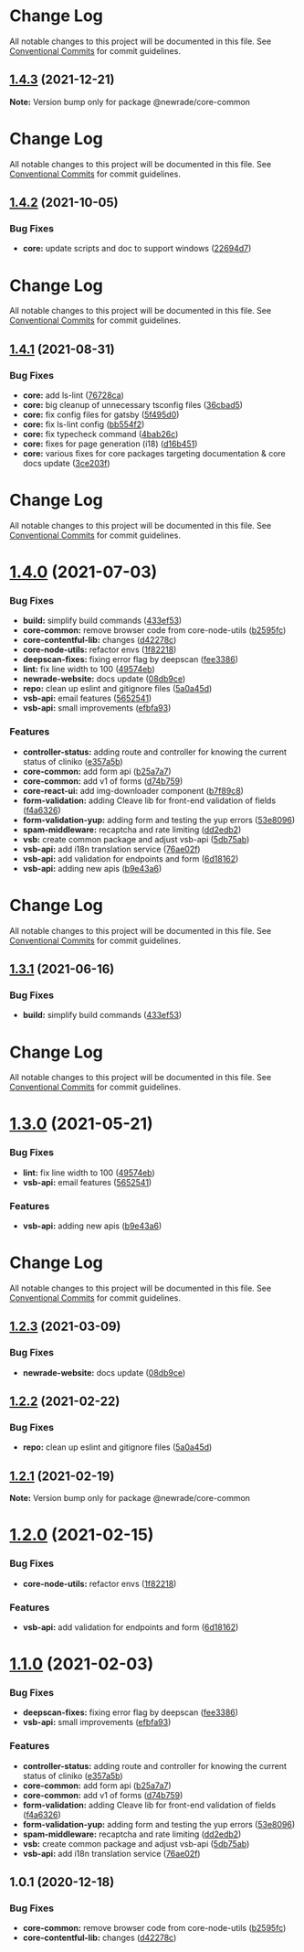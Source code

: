 # Change Log

All notable changes to this project will be documented in this file. See
[Conventional Commits](https://conventionalcommits.org) for commit guidelines.

## [1.4.3](https://github.com/newrade/newrade-core/compare/@newrade/core-common@1.4.2...@newrade/core-common@1.4.3) (2021-12-21)

**Note:** Version bump only for package @newrade/core-common

# Change Log

All notable changes to this project will be documented in this file. See
[Conventional Commits](https://conventionalcommits.org) for commit guidelines.

## [1.4.2](https://github.com/newrade/newrade-core/compare/@newrade/core-common@1.4.1...@newrade/core-common@1.4.2) (2021-10-05)

### Bug Fixes

- **core:** update scripts and doc to support windows
  ([22694d7](https://github.com/newrade/newrade-core/commit/22694d7dd96f8d72669fa480f3a4354876e2f319))

# Change Log

All notable changes to this project will be documented in this file. See
[Conventional Commits](https://conventionalcommits.org) for commit guidelines.

## [1.4.1](https://github.com/newrade/newrade-core/compare/@newrade/core-common@1.4.0...@newrade/core-common@1.4.1) (2021-08-31)

### Bug Fixes

- **core:** add ls-lint
  ([76728ca](https://github.com/newrade/newrade-core/commit/76728ca9b5e340d7587f596e3e4ca373e788ca91))
- **core:** big cleanup of unnecessary tsconfig files
  ([36cbad5](https://github.com/newrade/newrade-core/commit/36cbad539a31dc00c8ab7cf12e6a1916692917a7))
- **core:** fix config files for gatsby
  ([5f495d0](https://github.com/newrade/newrade-core/commit/5f495d071b5e8f078d7be39f2618ecc57905273b))
- **core:** fix ls-lint config
  ([bb554f2](https://github.com/newrade/newrade-core/commit/bb554f2427845dc80b0cc0d4493874fac539cb5e))
- **core:** fix typecheck command
  ([4bab26c](https://github.com/newrade/newrade-core/commit/4bab26c27b1f679dc8376b84347aa94d2d235eea))
- **core:** fixes for page generation (i18)
  ([d16b451](https://github.com/newrade/newrade-core/commit/d16b4517a8a8c676cf60c5e7cb239905ac0b2bfd))
- **core:** various fixes for core packages targeting documentation & core docs
  update
  ([3ce203f](https://github.com/newrade/newrade-core/commit/3ce203fbbc073394a71adcad1979cc1ef1031903))

# Change Log

All notable changes to this project will be documented in this file. See
[Conventional Commits](https://conventionalcommits.org) for commit guidelines.

# [1.4.0](https://github.com/newrade/newrade-core/tree/master/packages/core-common/compare/@newrade/core-common@1.3.2...@newrade/core-common@1.4.0) (2021-07-03)

### Bug Fixes

- **build:** simplify build commands
  ([433ef53](https://github.com/newrade/newrade-core/tree/master/packages/core-common/commit/433ef533f2812a73a9e4062f394b42f9c2c94ebf))
- **core-common:** remove browser code from core-node-utils
  ([b2595fc](https://github.com/newrade/newrade-core/tree/master/packages/core-common/commit/b2595fcc496d8876b0f658592a66659840d1ec92))
- **core-contentful-lib:** changes
  ([d42278c](https://github.com/newrade/newrade-core/tree/master/packages/core-common/commit/d42278c313ec5ca24a450536f7dc9b624a6d2fc1))
- **core-node-utils:** refactor envs
  ([1f82218](https://github.com/newrade/newrade-core/tree/master/packages/core-common/commit/1f82218b98f869c7e16202601bffe13ae085ae94))
- **deepscan-fixes:** fixing error flag by deepscan
  ([fee3386](https://github.com/newrade/newrade-core/tree/master/packages/core-common/commit/fee3386d881f78036447523e48f7455ace636645))
- **lint:** fix line width to 100
  ([49574eb](https://github.com/newrade/newrade-core/tree/master/packages/core-common/commit/49574eb1fe8aa3bbdf3cf9a6067956ccf3a96561))
- **newrade-website:** docs update
  ([08db9ce](https://github.com/newrade/newrade-core/tree/master/packages/core-common/commit/08db9ce60c3779684db9260c435792e532bd6729))
- **repo:** clean up eslint and gitignore files
  ([5a0a45d](https://github.com/newrade/newrade-core/tree/master/packages/core-common/commit/5a0a45d7d6e669dc6859f361093d6d5b1e3c5d09))
- **vsb-api:** email features
  ([5652541](https://github.com/newrade/newrade-core/tree/master/packages/core-common/commit/56525419a71a3028d136662e20b0285aebba19c6))
- **vsb-api:** small improvements
  ([efbfa93](https://github.com/newrade/newrade-core/tree/master/packages/core-common/commit/efbfa93b83aa458fab40a9691ba5e37803234f52))

### Features

- **controller-status:** adding route and controller for knowing the current
  status of cliniko
  ([e357a5b](https://github.com/newrade/newrade-core/tree/master/packages/core-common/commit/e357a5b5c3865d664184bb659370f7b4fdc2c9a2))
- **core-common:** add form api
  ([b25a7a7](https://github.com/newrade/newrade-core/tree/master/packages/core-common/commit/b25a7a7a7ea7232b039a4cf6aa130de8304a67cc))
- **core-common:** add v1 of forms
  ([d74b759](https://github.com/newrade/newrade-core/tree/master/packages/core-common/commit/d74b75936295e49399c0843b79545c70693be5b0))
- **core-react-ui:** add img-downloader component
  ([b7f89c8](https://github.com/newrade/newrade-core/tree/master/packages/core-common/commit/b7f89c812ccecb97dab7e99cb31169fe8118bdfd))
- **form-validation:** adding Cleave lib for front-end validation of fields
  ([f4a6326](https://github.com/newrade/newrade-core/tree/master/packages/core-common/commit/f4a63263d832bb14f480b20d82e57cde93d31428))
- **form-validation-yup:** adding form and testing the yup errors
  ([53e8096](https://github.com/newrade/newrade-core/tree/master/packages/core-common/commit/53e809643d48cce51bacd6abc097e5cf91429745))
- **spam-middleware:** recaptcha and rate limiting
  ([dd2edb2](https://github.com/newrade/newrade-core/tree/master/packages/core-common/commit/dd2edb24a527435dc45546c6753ebaa9c3464252))
- **vsb:** create common package and adjust vsb-api
  ([5db75ab](https://github.com/newrade/newrade-core/tree/master/packages/core-common/commit/5db75ab09fc2dd4e3cd6f52b4cc2bc56398863b8))
- **vsb-api:** add i18n translation service
  ([76ae02f](https://github.com/newrade/newrade-core/tree/master/packages/core-common/commit/76ae02fa4bc15c744b5d2629267bda27b66d9403))
- **vsb-api:** add validation for endpoints and form
  ([6d18162](https://github.com/newrade/newrade-core/tree/master/packages/core-common/commit/6d18162c1d76e2f9463443d75c88f24514061afd))
- **vsb-api:** adding new apis
  ([b9e43a6](https://github.com/newrade/newrade-core/tree/master/packages/core-common/commit/b9e43a6e9e1523055c57786b8abfd89ed4fdaacc))

# Change Log

All notable changes to this project will be documented in this file. See
[Conventional Commits](https://conventionalcommits.org) for commit guidelines.

## [1.3.1](https://github.com/newrade/newrade-core/tree/master/packages/core-common/compare/@newrade/core-common@1.3.0...@newrade/core-common@1.3.1) (2021-06-16)

### Bug Fixes

- **build:** simplify build commands
  ([433ef53](https://github.com/newrade/newrade-core/tree/master/packages/core-common/commit/433ef533f2812a73a9e4062f394b42f9c2c94ebf))

# Change Log

All notable changes to this project will be documented in this file. See
[Conventional Commits](https://conventionalcommits.org) for commit guidelines.

# [1.3.0](https://github.com/newrade/newrade-core/tree/master/packages/core-common/compare/@newrade/core-common@1.2.3...@newrade/core-common@1.3.0) (2021-05-21)

### Bug Fixes

- **lint:** fix line width to 100
  ([49574eb](https://github.com/newrade/newrade-core/tree/master/packages/core-common/commit/49574eb1fe8aa3bbdf3cf9a6067956ccf3a96561))
- **vsb-api:** email features
  ([5652541](https://github.com/newrade/newrade-core/tree/master/packages/core-common/commit/56525419a71a3028d136662e20b0285aebba19c6))

### Features

- **vsb-api:** adding new apis
  ([b9e43a6](https://github.com/newrade/newrade-core/tree/master/packages/core-common/commit/b9e43a6e9e1523055c57786b8abfd89ed4fdaacc))

# Change Log

All notable changes to this project will be documented in this file. See
[Conventional Commits](https://conventionalcommits.org) for commit guidelines.

## [1.2.3](https://github.com/newrade/newrade-core/tree/master/packages/core-common/compare/@newrade/core-common@1.2.2...@newrade/core-common@1.2.3) (2021-03-09)

### Bug Fixes

- **newrade-website:** docs update
  ([08db9ce](https://github.com/newrade/newrade-core/tree/master/packages/core-common/commit/08db9ce60c3779684db9260c435792e532bd6729))

## [1.2.2](https://github.com/newrade/newrade-core/tree/master/packages/core-common/compare/@newrade/core-common@1.2.1...@newrade/core-common@1.2.2) (2021-02-22)

### Bug Fixes

- **repo:** clean up eslint and gitignore files
  ([5a0a45d](https://github.com/newrade/newrade-core/tree/master/packages/core-common/commit/5a0a45d7d6e669dc6859f361093d6d5b1e3c5d09))

## [1.2.1](https://github.com/newrade/newrade-core/tree/master/packages/core-common/compare/@newrade/core-common@1.2.0...@newrade/core-common@1.2.1) (2021-02-19)

**Note:** Version bump only for package @newrade/core-common

# [1.2.0](https://github.com/newrade/newrade-core/tree/master/packages/core-common/compare/@newrade/core-common@1.1.0...@newrade/core-common@1.2.0) (2021-02-15)

### Bug Fixes

- **core-node-utils:** refactor envs
  ([1f82218](https://github.com/newrade/newrade-core/tree/master/packages/core-common/commit/1f82218b98f869c7e16202601bffe13ae085ae94))

### Features

- **vsb-api:** add validation for endpoints and form
  ([6d18162](https://github.com/newrade/newrade-core/tree/master/packages/core-common/commit/6d18162c1d76e2f9463443d75c88f24514061afd))

# [1.1.0](https://github.com/newrade/newrade-core/tree/master/packages/core-common/compare/@newrade/core-common@1.0.1...@newrade/core-common@1.1.0) (2021-02-03)

### Bug Fixes

- **deepscan-fixes:** fixing error flag by deepscan
  ([fee3386](https://github.com/newrade/newrade-core/tree/master/packages/core-common/commit/fee3386d881f78036447523e48f7455ace636645))
- **vsb-api:** small improvements
  ([efbfa93](https://github.com/newrade/newrade-core/tree/master/packages/core-common/commit/efbfa93b83aa458fab40a9691ba5e37803234f52))

### Features

- **controller-status:** adding route and controller for knowing the current
  status of cliniko
  ([e357a5b](https://github.com/newrade/newrade-core/tree/master/packages/core-common/commit/e357a5b5c3865d664184bb659370f7b4fdc2c9a2))
- **core-common:** add form api
  ([b25a7a7](https://github.com/newrade/newrade-core/tree/master/packages/core-common/commit/b25a7a7a7ea7232b039a4cf6aa130de8304a67cc))
- **core-common:** add v1 of forms
  ([d74b759](https://github.com/newrade/newrade-core/tree/master/packages/core-common/commit/d74b75936295e49399c0843b79545c70693be5b0))
- **form-validation:** adding Cleave lib for front-end validation of fields
  ([f4a6326](https://github.com/newrade/newrade-core/tree/master/packages/core-common/commit/f4a63263d832bb14f480b20d82e57cde93d31428))
- **form-validation-yup:** adding form and testing the yup errors
  ([53e8096](https://github.com/newrade/newrade-core/tree/master/packages/core-common/commit/53e809643d48cce51bacd6abc097e5cf91429745))
- **spam-middleware:** recaptcha and rate limiting
  ([dd2edb2](https://github.com/newrade/newrade-core/tree/master/packages/core-common/commit/dd2edb24a527435dc45546c6753ebaa9c3464252))
- **vsb:** create common package and adjust vsb-api
  ([5db75ab](https://github.com/newrade/newrade-core/tree/master/packages/core-common/commit/5db75ab09fc2dd4e3cd6f52b4cc2bc56398863b8))
- **vsb-api:** add i18n translation service
  ([76ae02f](https://github.com/newrade/newrade-core/tree/master/packages/core-common/commit/76ae02fa4bc15c744b5d2629267bda27b66d9403))

## 1.0.1 (2020-12-18)

### Bug Fixes

- **core-common:** remove browser code from core-node-utils
  ([b2595fc](https://github.com/newrade/newrade-core/tree/master/packages/core-common/commit/b2595fcc496d8876b0f658592a66659840d1ec92))
- **core-contentful-lib:** changes
  ([d42278c](https://github.com/newrade/newrade-core/tree/master/packages/core-common/commit/d42278c313ec5ca24a450536f7dc9b624a6d2fc1))
